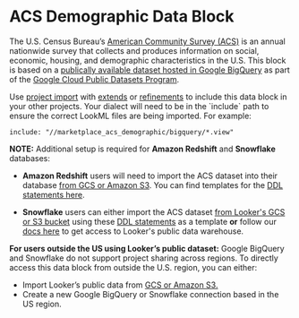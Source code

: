 # ACS Demographic Data Block


The U.S. Census Bureau’s [American Community Survey (ACS)](https://www.census.gov/programs-surveys/acs) is an annual nationwide survey that collects and produces information on social, economic, housing, and demographic characteristics in the U.S. This block is based on a [publically available dataset hosted in Google BigQuery](https://console.cloud.google.com/marketplace/details/united-states-census-bureau/acs?id=1282ab4c-78a4-4da5-8af8-cd693fe390ab) as part of the [Google Cloud Public Datasets Program](https://cloud.google.com/public-datasets?_ga=2.233975447.-840160752.1587661252).


Use [project import](https://docs.looker.com/data-modeling/learning-lookml/importing-projects) with [extends](https://docs.looker.com/data-modeling/learning-lookml/extends) or [refinements](https://docs.looker.com/data-modeling/learning-lookml/refinements) to include this data block in your other projects.
Your dialect will need to be in the \`include\` path to ensure the correct LookML files are being imported. For example:

`include: "//marketplace_acs_demographic/bigquery/*.view"`


**NOTE:** Additional setup is required for **Amazon Redshift** and **Snowflake** databases:

- **Amazon Redshift** users will need to import the ACS dataset into their database [from GCS or Amazon S3](https://docs.looker.com/data-modeling/looker-blocks#accessing_datasets_on_other_databases). You can find templates for the [DDL statements here](https://github.com/llooker/datablocks-acs/blob/master/readme.md).

- **Snowflake** users can either import the ACS dataset [from Looker's GCS or S3 bucket](https://docs.looker.com/data-modeling/looker-blocks#accessing_datasets_on_other_databases) using these [DDL statements](https://github.com/llooker/datablocks-acs/blob/master/readme.md) as a template **or** follow our [docs here](https://docs.looker.com/data-modeling/looker-blocks#accessing_datasets_on_snowflake) to get access to Looker's public data warehouse.

**For users outside the US using Looker’s public dataset:** Google BigQuery and Snowflake do not support project sharing across regions. To directly access this data block from outside the U.S. region, you can either:

- Import Looker’s public data from [GCS or Amazon S3.](https://docs.looker.com/data-modeling/looker-blocks#accessing_datasets_on_other_databases)
- Create a new Google BigQuery or Snowflake connection based in the US region.
